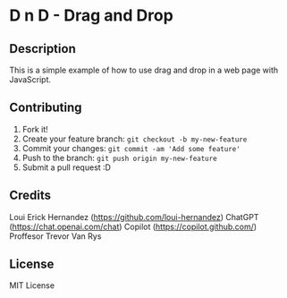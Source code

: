 # D n D - Drag and Drop

## Description

This is a simple example of how to use drag and drop in a web page with JavaScript.

## Contributing

1. Fork it!
2. Create your feature branch: `git checkout -b my-new-feature`
3. Commit your changes: `git commit -am 'Add some feature'`
4. Push to the branch: `git push origin my-new-feature`
5. Submit a pull request :D

## Credits

Loui Erick Hernandez (https://github.com/loui-hernandez)
ChatGPT (https://chat.openai.com/chat)
Copilot (https://copilot.github.com/)
Proffesor Trevor Van Rys

## License

MIT License